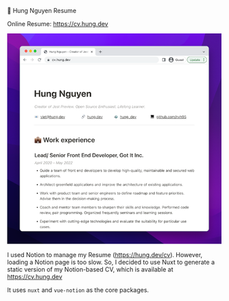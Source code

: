 💼 Hung Nguyen Resume

Online Resume: https://cv.hung.dev

<img src="media/preview.png" width="500px">

I used Notion to manage my Resume (https://hung.dev/cv). However, loading a Notion page is too slow. So, I decided to use Nuxt to generate a static version of my Notion-based CV, which is available at https://cv.hung.dev

It uses `nuxt` and `vue-notion` as the core packages.
